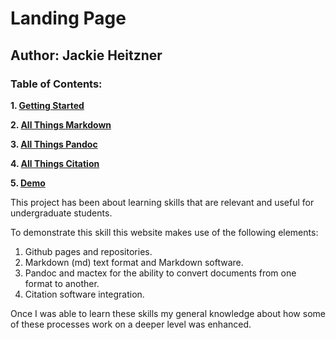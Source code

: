 # Landing Page
## Author: Jackie Heitzner

### Table of Contents:
**1. <a target="_self" href="https://jackieheitzner.github.io/Psych-485-project/gettingstarted/gettingstarted.html" > Getting Started</a>**

**2. [All Things Markdown](https://jackieheitzner.github.io/Psych-485-project/allthingsmarkdown/allthingsmarkdown.html)**

**3. [All Things Pandoc](https://jackieheitzner.github.io/Psych-485-project/allthingspandoc/allthingspandoc.html)**

**4. [All Things Citation](https://jackieheitzner.github.io/Psych-485-project/allthingscitation/allthingscitation.html)**

**5. [Demo](https://jackieheitzner.github.io/demo/)**

This project has been about learning skills that are relevant and useful for undergraduate students. 

To demonstrate this skill this website makes use of the following elements:
1. Github pages and repositories.
2. Markdown (md) text format and Markdown software.
3. Pandoc and mactex for the ability to convert documents from one format to another.
4. Citation software integration.

Once I was able to learn these skills my general knowledge about how some of these processes work on a deeper level was enhanced.


